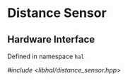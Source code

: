 # Distance Sensor

## Hardware Interface

Defined in namespace `hal`

*#include <libhal/distance_sensor.hpp>*

```{doxygenclass} hal::distance_sensor
```